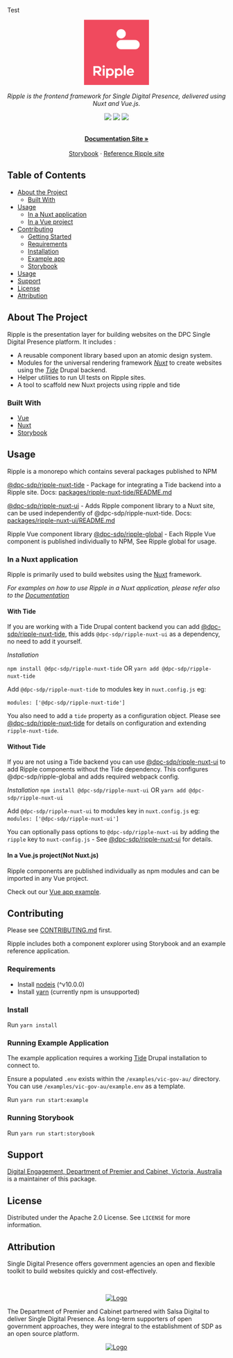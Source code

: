 <!-- PROJECT LOGO -->
Test
<p align="center">
  <a href="https://github.com/dpc-sdp/ripple">
    <img src="docs/sdp-ripple.jpg" alt="Logo" height="150">
  </a>
</p>
<p align="center">
  <i>Ripple is the frontend framework for Single Digital Presence, delivered using Nuxt and Vue.js.</i>
</p>
<p align="center">
  <a href="https://circleci.com/gh/dpc-sdp/ripple/tree/master"><img src="https://circleci.com/gh/dpc-sdp/ripple/tree/master.svg?style=svg&circle-token=242dc8445ab25fb88fe506609fd7065cd1f78f7c"></a>
  <a href="https://vuejs.org"><img src="https://img.shields.io/badge/vue.js-2.x-green.svg?style=flat-square"></a>
  <a href="https://lernajs.io/"><img src="https://img.shields.io/badge/maintained%20with-lerna-cc00ff.svg"></a>
</p>
<p align="center">
    <br />
    <a href="https://dpc-sdp.github.io/sdp-docs/ripple/"><strong>Documentation Site »</strong></a>
    <br />
    <br />
    <a href="https://ripple.sdp.vic.gov.au/">Storybook</a>
    ·
    <a href="http://app-ripple-develop.lagoon.vicsdp.amazee.io">Reference Ripple site</a>
</p>

<!-- TABLE OF CONTENTS -->
## Table of Contents

* [About the Project](#about-the-project)
  * [Built With](#built-with)
* [Usage](#usage) 
  * [In a Nuxt application](#in-a-Nuxt-application)
  * [In a Vue project](#in-a-vuejs-projectnot-nuxtjs)
* [Contributing](#contributing)
  * [Getting Started](#getting-started)
  * [Requirements](#requirements)
  * [Installation](#install)
  * [Example app](#running-example-application)
  * [Storybook](#running-storybook)
* [Usage](#usage)  
* [Support](#support)
* [License](#license)
* [Attribution](#attribution)


<!-- ABOUT THE PROJECT -->
## About The Project

Ripple is the presentation layer for building websites on the DPC Single Digital Presence platform. 
It includes :

- A reusable component library based upon an atomic design system.
- Modules for the universal rendering framework [_Nuxt_](https://nuxtjs.org) to create websites using the [_Tide_](https://github.com/dpc-sdp/tide) Drupal backend.
- Helper utilities to run UI tests on Ripple sites.
- A tool to scaffold new Nuxt projects using ripple and tide


### Built With

* [Vue](https://vuejs.org/)
* [Nuxt](https://nuxtjs.org)
* [Storybook](https://storybook.js.org/)


## Usage

Ripple is a monorepo which contains several packages published to NPM

[@dpc-sdp/ripple-nuxt-tide](https://www.npmjs.com/package/@dpc-sdp/ripple-nuxt-tide) - Package for integrating a Tide backend into a Ripple site. Docs: [packages/ripple-nuxt-tide/README.md](https://github.com/dpc-sdp/ripple/blob/develop/packages/ripple-nuxt-tide/README.md)

[@dpc-sdp/ripple-nuxt-ui](https://www.npmjs.com/package/@dpc-sdp/ripple-nuxt-ui) - Adds Ripple component library to a Nuxt site, can be used independently of @dpc-sdp/ripple-nuxt-tide. Docs: [packages/ripple-nuxt-ui/README.md](https://github.com/dpc-sdp/ripple/blob/develop/packages/ripple-nuxt-ui/README.md)

Ripple Vue component library 
[@dpc-sdp/ripple-global](https://www.npmjs.com/package/@dpc-sdp/ripple-global) - Each Ripple Vue component is published individually to NPM, See Ripple global for usage.

### In a Nuxt application

Ripple is primarily used to build websites using the [Nuxt](https://nuxtjs.org) framework.

_For examples on how to use Ripple in a Nuxt application, please refer also to the [Documentation](https://dpc-sdp.github.io/sdp-docs/ripple/)_

#### With Tide

If you are working with a Tide Drupal content backend you can add [@dpc-sdp/ripple-nuxt-tide](https://www.npmjs.com/package/@dpc-sdp/ripple-nuxt-tide), this adds `@dpc-sdp/ripple-nuxt-ui` as a dependency, no need to add it yourself.

*Installation*

`npm install @dpc-sdp/ripple-nuxt-tide` OR `yarn add @dpc-sdp/ripple-nuxt-tide`

Add `@dpc-sdp/ripple-nuxt-tide` to modules key in `nuxt.config.js` eg:
```
modules: ['@dpc-sdp/ripple-nuxt-tide']
```

You also need to add a `tide` property as a configuration object. Please see [@dpc-sdp/ripple-nuxt-tide](https://www.npmjs.com/package/@dpc-sdp/ripple-nuxt-tide) for details on configuration and extending `ripple-nuxt-tide`.

#### Without Tide

If you are not using a Tide backend you can use [@dpc-sdp/ripple-nuxt-ui](https://www.npmjs.com/package/@dpc-sdp/ripple-nuxt-ui) to add Ripple components without the Tide dependency.
This configures @dpc-sdp/ripple-global and adds required webpack config.

*Installation*
`npm install @dpc-sdp/ripple-nuxt-ui` OR `yarn add @dpc-sdp/ripple-nuxt-ui`

Add `@dpc-sdp/ripple-nuxt-ui` to modules key in `nuxt.config.js` eg:
```modules: ['@dpc-sdp/ripple-nuxt-ui']```

You can optionally pass options to `@dpc-sdp/ripple-nuxt-ui` by adding the `ripple` key to `nuxt-config.js` - See [@dpc-sdp/ripple-nuxt-ui](https://www.npmjs.com/package/@dpc-sdp/ripple-nuxt-ui) for details.

#### In a Vue.js project(Not Nuxt.js)

Ripple components are published individually as npm modules and can be imported in any Vue project.

Check out our [Vue app example](https://github.com/dpc-sdp/ripple/tree/develop/examples/vue-example-app).

## Contributing

Please see [CONTRIBUTING.md](CONTRIBUTING.md) first.

Ripple includes both a component explorer using Storybook and an example reference application. 

### Requirements

- Install [nodejs](https://nodejs.org/en/) (^v10.0.0)
- Install [yarn](https://yarnpkg.com/en/docs/install) (currently npm is unsupported)

### Install

Run `yarn install`

### Running Example Application

The example application requires a working [Tide](https://github.com/dpc-sdp/tide) Drupal installation to connect to.

Ensure a populated `.env` exists within the `/examples/vic-gov-au/` directory.
You can use `/examples/vic-gov-au/example.env` as a template.

Run `yarn run start:example`

### Running Storybook

Run `yarn run start:storybook`


## Support
[Digital Engagement, Department of Premier and Cabinet, Victoria, Australia](https://github.com/dpc-sdp) is a maintainer of this package.

<!-- LICENSE -->
## License

Distributed under the Apache 2.0 License. See `LICENSE` for more information.

## Attribution
Single Digital Presence offers government agencies an open and flexible toolkit to build websites quickly and cost-effectively.

<!-- SDP LOGO -->
<br />
<p align="center">
  <a href="https://github.com/dpc-sdp/ripple">
    <img src="docs/sdp-vicgov.jpg" alt="Logo" height="150">
  </a>
</p>

The Department of Premier and Cabinet partnered with Salsa Digital to deliver Single Digital Presence. As long-term supporters of open government approaches, they were integral to the establishment of SDP as an open source platform.

<p align="center">
  <a href="https://salsadigital.com.au">
    <img src="docs/salsa-logo.png" alt="Logo" height="150">
  </a>
</p>
